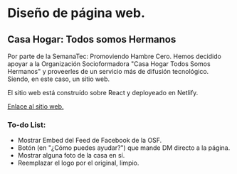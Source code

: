 # Diseño de página web.
## Casa Hogar: Todos somos Hermanos 

Por parte de la SemanaTec: Promoviendo Hambre Cero. Hemos decidido apoyar a la Organización Socioformadora "Casa Hogar Todos Somos Hermanos" y proveerles de un servicio más de difusión tecnológico. Siendo, en este caso, un sitio web. 

El sitio web está construído sobre React y deployeado en Netlify. 

[Enlace al sitio web.](https://casahogar-todossomoshermanos.netlify.app/)

### To-do List: 
- Mostrar Embed del Feed de Facebook de la OSF. 
- Botón (en "¿Cómo puedes ayudar?") que mande DM directo a la página.
- Mostrar alguna foto de la casa en sí. 
- Reemplazar el logo por el original, limpio. 